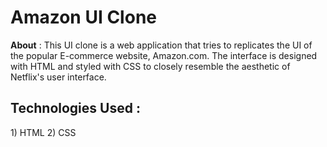 # Amazon UI Clone

<b>About</b> : This UI clone is a web application that tries to replicates the UI of the popular E-commerce website, Amazon.com. The interface is designed with HTML and styled with CSS to closely resemble the aesthetic of Netflix's user interface.

<h2>Technologies Used : </h2>
      1) HTML
      2) CSS
